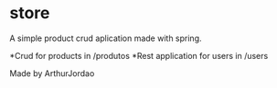 # store
A simple product crud aplication made with spring.

*Crud for products in /produtos
*Rest application for users in /users

Made by ArthurJordao
